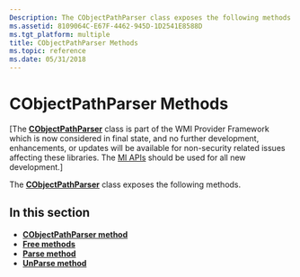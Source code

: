 ```yaml
---
Description: The CObjectPathParser class exposes the following methods.
ms.assetid: 8109064C-E67F-4462-945D-1D2541E8588D
ms.tgt_platform: multiple
title: CObjectPathParser Methods
ms.topic: reference
ms.date: 05/31/2018
---
```


# CObjectPathParser Methods

\[The [**CObjectPathParser**](/windows/desktop/api/ObjPath/nl-objpath-cobjectpathparser) class is part of the WMI Provider Framework which is now considered in final state, and no further development, enhancements, or updates will be available for non-security related issues affecting these libraries. The [MI APIs](https://docs.microsoft.com/previous-versions/windows/desktop/wmi_v2/windows-management-infrastructure) should be used for all new development.\]

The [**CObjectPathParser**](/windows/desktop/api/ObjPath/nl-objpath-cobjectpathparser) class exposes the following methods.

## In this section

-   [**CObjectPathParser method**](/windows/desktop/api/ObjPath/nf-objpath-cobjectpathparser-cobjectpathparser)
-   [**Free methods**](https://msdn.microsoft.com/en-us/library/Bb204795(v=VS.85).aspx)
-   [**Parse method**](/windows/desktop/api/ObjPath/nf-objpath-cobjectpathparser-parse)
-   [**UnParse method**](/windows/desktop/api/ObjPath/nf-objpath-cobjectpathparser-unparse)

 

 



